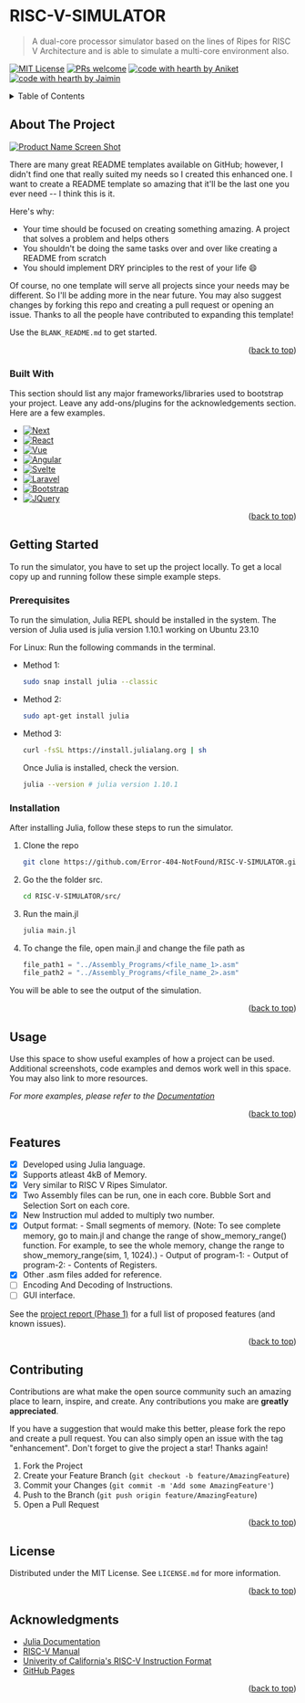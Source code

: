 # RISC-V-SIMULATOR

> A dual-core processor simulator based on the lines of Ripes for RISC V Architecture and is able to simulate a multi-core environment also.

<a name="readme-top"></a>

[![MIT License](https://img.shields.io/badge/License-MIT-green.svg)](https://choosealicense.com/licenses/mit/) [![PRs welcome](https://img.shields.io/badge/PRs-welcome-ff69b4.svg)](https://github.com/Error-404-NotFound/RISC-V-SIMULATOR/issues) [![code with hearth by Aniket](https://img.shields.io/badge/%3C%2F%3E%20with%20%E2%99%A5%20by-Johri_Aniket_Manish-ff1414.svg)](https://github.com/Error-404-NotFound) [![code with hearth by Jaimin](https://img.shields.io/badge/%3C%2F%3E%20with%20%E2%99%A5%20by-Virangama_Jaimin_Piyush-ff1414.svg)](https://github.com/i-apex)



<!-- TABLE OF CONTENTS -->
<details>
  <summary>Table of Contents</summary>
  <ol>
    <li>
      <a href="#about-the-project">About The Project</a>
      <ul>
        <li><a href="#built-with">Built With</a></li>
      </ul>
    </li>
    <li>
      <a href="#getting-started">Getting Started</a>
      <ul>
        <li><a href="#prerequisites">Prerequisites</a></li>
        <li><a href="#installation">Installation</a></li>
      </ul>
    </li>
    <li><a href="#usage">Usage</a></li>
    <li><a href="#features">Features</a></li>
    <li><a href="#contributing">Contributing</a></li>
    <li><a href="#license">License</a></li>
    <li><a href="#acknowledgments">Acknowledgments</a></li>
  </ol>
</details>



<!-- ABOUT THE PROJECT -->
## About The Project

[![Product Name Screen Shot][product-screenshot]](https://example.com)

There are many great README templates available on GitHub; however, I didn't find one that really suited my needs so I created this enhanced one. I want to create a README template so amazing that it'll be the last one you ever need -- I think this is it.

Here's why:
* Your time should be focused on creating something amazing. A project that solves a problem and helps others
* You shouldn't be doing the same tasks over and over like creating a README from scratch
* You should implement DRY principles to the rest of your life :smile:

Of course, no one template will serve all projects since your needs may be different. So I'll be adding more in the near future. You may also suggest changes by forking this repo and creating a pull request or opening an issue. Thanks to all the people have contributed to expanding this template!

Use the `BLANK_README.md` to get started.

<p align="right">(<a href="#readme-top">back to top</a>)</p>



### Built With

This section should list any major frameworks/libraries used to bootstrap your project. Leave any add-ons/plugins for the acknowledgements section. Here are a few examples.

* [![Next][Next.js]][Next-url]
* [![React][React.js]][React-url]
* [![Vue][Vue.js]][Vue-url]
* [![Angular][Angular.io]][Angular-url]
* [![Svelte][Svelte.dev]][Svelte-url]
* [![Laravel][Laravel.com]][Laravel-url]
* [![Bootstrap][Bootstrap.com]][Bootstrap-url]
* [![JQuery][JQuery.com]][JQuery-url]

<p align="right">(<a href="#readme-top">back to top</a>)</p>



<!-- GETTING STARTED -->
## Getting Started

To run the simulator, you have to set up the project locally.
To get a local copy up and running follow these simple example steps.

### Prerequisites

To run the simulation, Julia REPL should be installed in the system.
The version of Julia used is julia version 1.10.1 working on Ubuntu 23.10

For Linux: Run the following commands in the terminal.
* Method 1:
  ```bash
  sudo snap install julia --classic
  ```
* Method 2:
  ```bash
  sudo apt-get install julia
  ```
* Method 3:
  ```bash
  curl -fsSL https://install.julialang.org | sh
  ```

  Once Julia is installed, check the version.
  ```bash
  julia --version # julia version 1.10.1
  ```

### Installation

After installing Julia, follow these steps to run the simulator.

1. Clone the repo
   ```bash
   git clone https://github.com/Error-404-NotFound/RISC-V-SIMULATOR.git
   ```
2. Go the the folder src.
   ```bash
   cd RISC-V-SIMULATOR/src/
   ```
3. Run the main.jl 
   ```bash
   julia main.jl
   ```
4. To change the file, open main.jl and change the file path as
   ```julia
   file_path1 = "../Assembly_Programs/<file_name_1>.asm"
   file_path2 = "../Assembly_Programs/<file_name_2>.asm"
   ```

You will be able to see the output of the simulation.


<p align="right">(<a href="#readme-top">back to top</a>)</p>



<!-- USAGE EXAMPLES -->
## Usage

Use this space to show useful examples of how a project can be used. Additional screenshots, code examples and demos work well in this space. You may also link to more resources.

_For more examples, please refer to the [Documentation](https://example.com)_

<p align="right">(<a href="#readme-top">back to top</a>)</p>



<!-- ROADMAP -->
## Features

- [x] Developed using Julia language.
- [x] Supports atleast 4kB of Memory.
- [x] Very similar to RISC V Ripes Simulator.
- [x] Two Assembly files can be run, one in each core. Bubble Sort and Selection Sort on each core.
- [x] New Instruction mul added to multiply two number.
- [x] Output format:
      - Small segments of memory.
      (Note: To see complete memory, go to main.jl and change the range of show_memory_range() function. For example, to see the whole memory, change the range to show_memory_range(sim, 1, 1024).)
      - Output of program-1:
      - Output of program-2:
      - Contents of Registers.
- [x] Other .asm files added for reference.
- [ ] Encoding And Decoding of Instructions.
- [ ] GUI interface.

See the [project report (Phase 1)](https://github.com/Error-404-NotFound/RISC-V-SIMULATOR/issues) for a full list of proposed features (and known issues).

<p align="right">(<a href="#readme-top">back to top</a>)</p>



<!-- CONTRIBUTING -->
## Contributing

Contributions are what make the open source community such an amazing place to learn, inspire, and create. Any contributions you make are **greatly appreciated**.

If you have a suggestion that would make this better, please fork the repo and create a pull request. You can also simply open an issue with the tag "enhancement".
Don't forget to give the project a star! Thanks again!

1. Fork the Project
2. Create your Feature Branch (`git checkout -b feature/AmazingFeature`)
3. Commit your Changes (`git commit -m 'Add some AmazingFeature'`)
4. Push to the Branch (`git push origin feature/AmazingFeature`)
5. Open a Pull Request

<p align="right">(<a href="#readme-top">back to top</a>)</p>



<!-- LICENSE -->
## License

Distributed under the MIT License. See `LICENSE.md` for more information.

<p align="right">(<a href="#readme-top">back to top</a>)</p>


<!-- ACKNOWLEDGMENTS -->
## Acknowledgments


* [Julia Documentation](https://docs.julialang.org/en/v1/)
* [RISC-V Manual](https://riscv.org/wp-content/uploads/2017/05/riscv-spec-v2.2.pdf)
* [Univerity of California's RISC-V Instruction Format](https://inst.eecs.berkeley.edu/~cs61c/resources/su18_lec/Lecture7.pdf)
* [GitHub Pages](https://pages.github.com)


<p align="right">(<a href="#readme-top">back to top</a>)</p>



[contributors-shield]: https://img.shields.io/github/contributors/Error-404-NotFound/RISC-V-SIMULATOR.svg?style=for-the-badge
[contributors-url]: https://github.com/Error-404-NotFound/RISC-V-SIMULATOR/graphs/contributors
[forks-shield]: https://img.shields.io/github/forks/othneildrew/Best-README-Template.svg?style=for-the-badge
[forks-url]: https://github.com/othneildrew/Best-README-Template/network/members
[stars-shield]: https://img.shields.io/github/stars/othneildrew/Best-README-Template.svg?style=for-the-badge
[stars-url]: https://github.com/othneildrew/Best-README-Template/stargazers
[issues-shield]: https://img.shields.io/github/issues/othneildrew/Best-README-Template.svg?style=for-the-badge
[issues-url]: https://github.com/othneildrew/Best-README-Template/issues
[license-shield]: https://img.shields.io/github/license/othneildrew/Best-README-Template.svg?style=for-the-badge
[license-url]: https://github.com/othneildrew/Best-README-Template/blob/master/LICENSE.txt
[linkedin-shield]: https://img.shields.io/badge/-LinkedIn-black.svg?style=for-the-badge&logo=linkedin&colorB=555
[linkedin-url]: https://linkedin.com/in/othneildrew
[product-screenshot]: images/screenshot.png
[Next.js]: https://img.shields.io/badge/next.js-000000?style=for-the-badge&logo=nextdotjs&logoColor=white
[Next-url]: https://nextjs.org/
[React.js]: https://img.shields.io/badge/React-20232A?style=for-the-badge&logo=react&logoColor=61DAFB
[React-url]: https://reactjs.org/
[Vue.js]: https://img.shields.io/badge/Vue.js-35495E?style=for-the-badge&logo=vuedotjs&logoColor=4FC08D
[Vue-url]: https://vuejs.org/
[Angular.io]: https://img.shields.io/badge/Angular-DD0031?style=for-the-badge&logo=angular&logoColor=white
[Angular-url]: https://angular.io/
[Svelte.dev]: https://img.shields.io/badge/Svelte-4A4A55?style=for-the-badge&logo=svelte&logoColor=FF3E00
[Svelte-url]: https://svelte.dev/
[Laravel.com]: https://img.shields.io/badge/Laravel-FF2D20?style=for-the-badge&logo=laravel&logoColor=white
[Laravel-url]: https://laravel.com
[Bootstrap.com]: https://img.shields.io/badge/Bootstrap-563D7C?style=for-the-badge&logo=bootstrap&logoColor=white
[Bootstrap-url]: https://getbootstrap.com
[JQuery.com]: https://img.shields.io/badge/jQuery-0769AD?style=for-the-badge&logo=jquery&logoColor=white
[JQuery-url]: https://jquery.com 